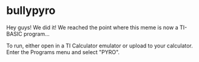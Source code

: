 # bullypyro

Hey guys! We did it! We reached the point where this meme is now a TI-BASIC program...

To run, either open in a TI Calculator emulator or upload to your calculator. Enter the Programs menu and select "PYRO".

